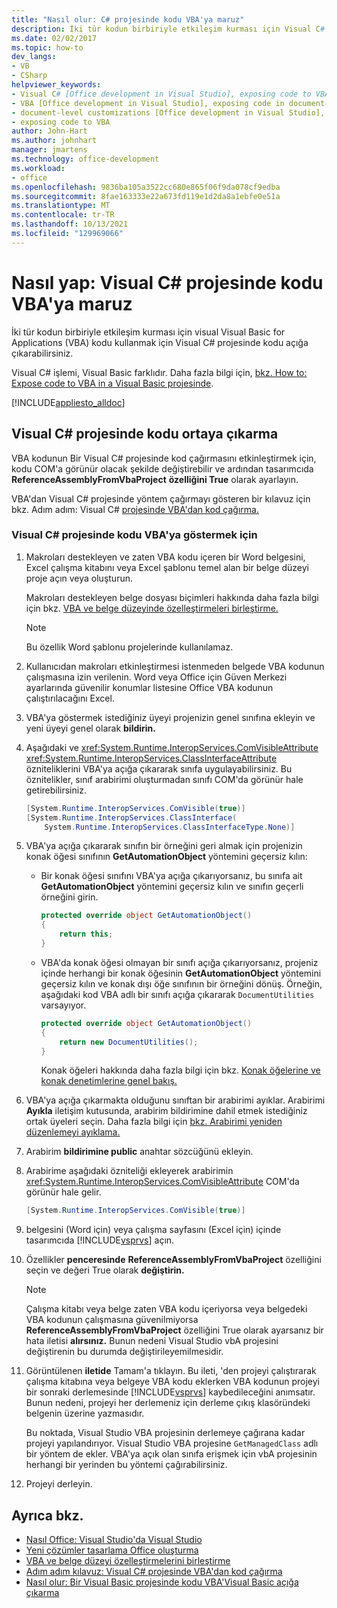 ```yaml
---
title: "Nasıl olur: C# projesinde kodu VBA'ya maruz"
description: İki tür kodun birbiriyle etkileşim kurması için Visual C# Visual Basic for Applications (VBA) kodunun nasıl açığa çıkarılacağını öğrenin.
ms.date: 02/02/2017
ms.topic: how-to
dev_langs:
- VB
- CSharp
helpviewer_keywords:
- Visual C# [Office development in Visual Studio], exposing code to VBA
- VBA [Office development in Visual Studio], exposing code in document-level customizations
- document-level customizations [Office development in Visual Studio], exposing code
- exposing code to VBA
author: John-Hart
ms.author: johnhart
manager: jmartens
ms.technology: office-development
ms.workload:
- office
ms.openlocfilehash: 9836ba105a3522cc680e865f06f9da078cf9edba
ms.sourcegitcommit: 8fae163333e22a673fd119e1d2da8a1ebfe0e51a
ms.translationtype: MT
ms.contentlocale: tr-TR
ms.lasthandoff: 10/13/2021
ms.locfileid: "129969066"
---
```

# <a name="how-to-expose-code-to-vba-in-a-visual-c-project"></a>Nasıl yap: Visual C# projesinde kodu VBA'ya maruz
  İki tür kodun birbiriyle etkileşim kurması için visual Visual Basic for Applications (VBA) kodu kullanmak için Visual C# projesinde kodu açığa çıkarabilirsiniz.

 Visual C# işlemi, Visual Basic farklıdır. Daha fazla bilgi için, [bkz. How to: Expose code to VBA in a Visual Basic projesinde](../vsto/how-to-expose-code-to-vba-in-a-visual-basic-project.md).

 [!INCLUDE[appliesto_alldoc](../vsto/includes/appliesto-alldoc-md.md)]

## <a name="expose-code-in-a-visual-c-project"></a>Visual C# projesinde kodu ortaya çıkarma
 VBA kodunun Bir Visual C# projesinde kod çağırmasını etkinleştirmek için, kodu COM'a görünür olacak şekilde değiştirebilir ve ardından tasarımcıda **ReferenceAssemblyFromVbaProject** **özelliğini True** olarak ayarlayın.

 VBA'dan Visual C# projesinde yöntem çağırmayı gösteren bir kılavuz için bkz. Adım adım: Visual C&#35; [projesinde VBA'dan kod çağırma.](../vsto/walkthrough-calling-code-from-vba-in-a-visual-csharp-project.md)

### <a name="to-expose-code-in-a-visual-c-project-to-vba"></a>Visual C# projesinde kodu VBA'ya göstermek için

1. Makroları destekleyen ve zaten VBA kodu içeren bir Word belgesini, Excel çalışma kitabını veya Excel şablonu temel alan bir belge düzeyi proje açın veya oluşturun.

    Makroları destekleyen belge dosyası biçimleri hakkında daha fazla bilgi için bkz. [VBA ve belge düzeyinde özelleştirmeleri birleştirme.](../vsto/combining-vba-and-document-level-customizations.md)

   > [!NOTE]
   > Bu özellik Word şablonu projelerinde kullanılamaz.

2. Kullanıcıdan makroları etkinleştirmesi istenmeden belgede VBA kodunun çalışmasına izin verilenin. Word veya Office için Güven Merkezi ayarlarında güvenilir konumlar listesine Office VBA kodunun çalıştırılacağını Excel.

3. VBA'ya göstermek istediğiniz üyeyi projenizin genel sınıfına ekleyin ve yeni üyeyi genel olarak **bildirin.**

4. Aşağıdaki ve <xref:System.Runtime.InteropServices.ComVisibleAttribute> <xref:System.Runtime.InteropServices.ClassInterfaceAttribute> özniteliklerini VBA'ya açığa çıkararak sınıfa uygulayabilirsiniz. Bu öznitelikler, sınıf arabirimi oluşturmadan sınıfı COM'da görünür hale getirebilirsiniz.

   ```csharp
   [System.Runtime.InteropServices.ComVisible(true)]
   [System.Runtime.InteropServices.ClassInterface(
       System.Runtime.InteropServices.ClassInterfaceType.None)]
   ```

5. VBA'ya açığa çıkararak sınıfın bir örneğini geri almak için projenizin konak öğesi sınıfının **GetAutomationObject** yöntemini geçersiz kılın:

   - Bir konak öğesi sınıfını VBA'ya açığa çıkarıyorsanız, bu sınıfa ait **GetAutomationObject** yöntemini geçersiz kılın ve sınıfın geçerli örneğini girin.

     ```csharp
     protected override object GetAutomationObject()
     {
         return this;
     }
     ```

   - VBA'da konak öğesi olmayan bir sınıfı açığa çıkarıyorsanız, projeniz içinde herhangi bir konak öğesinin **GetAutomationObject** yöntemini geçersiz kılın ve konak dışı öğe sınıfının bir örneğini dönüş. Örneğin, aşağıdaki kod VBA adlı bir sınıfı açığa çıkararak `DocumentUtilities` varsayıyor.

     ```csharp
     protected override object GetAutomationObject()
     {
         return new DocumentUtilities();
     }
     ```

     Konak öğeleri hakkında daha fazla bilgi için bkz. [Konak öğelerine ve konak denetimlerine genel bakış.](../vsto/host-items-and-host-controls-overview.md)

6. VBA'ya açığa çıkarmakta olduğunu sınıftan bir arabirimi ayıklar. Arabirimi **Ayıkla** iletişim kutusunda, arabirim bildirimine dahil etmek istediğiniz ortak üyeleri seçin. Daha fazla bilgi için [bkz. Arabirimi yeniden düzenlemeyi ayıklama.](../ide/reference/extract-interface.md)

7. Arabirim **bildirimine public** anahtar sözcüğünü ekleyin.

8. Arabirime aşağıdaki özniteliği ekleyerek arabirimin <xref:System.Runtime.InteropServices.ComVisibleAttribute> COM'da görünür hale gelir.

   ```csharp
   [System.Runtime.InteropServices.ComVisible(true)]
   ```

9. belgesini (Word için) veya çalışma sayfasını (Excel için) içinde tasarımcıda [!INCLUDE[vsprvs](../sharepoint/includes/vsprvs-md.md)] açın.

10. Özellikler **penceresinde** **ReferenceAssemblyFromVbaProject** özelliğini seçin ve değeri True olarak **değiştirin.**

    > [!NOTE]
    > Çalışma kitabı veya belge zaten VBA kodu içeriyorsa veya belgedeki VBA kodunun çalışmasına güvenilmiyorsa **ReferenceAssemblyFromVbaProject** özelliğini True olarak ayarsanız bir hata iletisi **alırsınız.** Bunun nedeni Visual Studio vbA projesini değiştirenin bu durumda değiştirileyemilmesidir.

11. Görüntülenen **iletide** Tamam'a tıklayın. Bu ileti, 'den projeyi çalıştırarak çalışma kitabına veya belgeye VBA kodu eklerken VBA kodunun projeyi bir sonraki derlemesinde [!INCLUDE[vsprvs](../sharepoint/includes/vsprvs-md.md)] kaybedileceğini anımsatır. Bunun nedeni, projeyi her derlemeniz için derleme çıkış klasöründeki belgenin üzerine yazmasıdır.

     Bu noktada, Visual Studio VBA projesinin derlemeye çağırana kadar projeyi yapılandırıyor. Visual Studio VBA projesine `GetManagedClass` adlı bir yöntem de ekler. VBA'ya açık olan sınıfa erişmek için vbA projesinin herhangi bir yerinden bu yöntemi çağırabilirsiniz.

12. Projeyi derleyin.

## <a name="see-also"></a>Ayrıca bkz.
- [Nasıl Office: Visual Studio'da Visual Studio](../vsto/how-to-create-office-projects-in-visual-studio.md)
- [Yeni çözümler tasarlama Office oluşturma](../vsto/designing-and-creating-office-solutions.md)
- [VBA ve belge düzeyi özelleştirmelerini birleştirme](../vsto/combining-vba-and-document-level-customizations.md)
- [Adım adım kılavuz: Visual C&#35; projesinde VBA'dan kod çağırma](../vsto/walkthrough-calling-code-from-vba-in-a-visual-csharp-project.md)
- [Nasıl olur: Bir Visual Basic projesinde kodu VBA'Visual Basic açığa çıkarma](../vsto/how-to-expose-code-to-vba-in-a-visual-basic-project.md)
